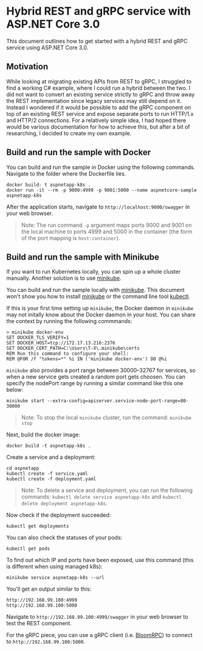# Hybrid REST and gRPC service with ASP.NET Core 3.0

This document outlines how to get started with a hybrid REST and gRPC service using ASP.NET Core 3.0. 

## Motivation

While looking at migrating existing APIs from REST to gRPC, I struggled to find a working C# example, where I could run a hybrid between the two. I did not want to convert an existing service strictly to gRPC and throw away the REST implementation since legacy services may still depend on it. Instead I wondered if it would be possible to add the gRPC component on top of an existing REST service and expose separate ports to run HTTP/1.x and HTTP/2 connections. For a relatively simple idea, I had hoped there would be various documentation for how to achieve this, but after a bit of researching, I decided to create my own example.

## Build and run the sample with Docker

You can build and run the sample in Docker using the following commands. Navigate to the folder where the Dockerfile lies.

```console
docker build- t aspnetapp-k8s .
docker run -it --rm -p 9000:4999 -p 9001:5000 --name aspnetcore-sample aspnetapp-k8s
```

After the application starts, navigate to `http://localhost:9000/swagger` in your web browser.

> Note: The run command `-p` argument maps ports 9000 and 9001 on the local machine to ports 4999 and 5000 in the container (the form of the port mapping is `host:container`).

## Build and run the sample with Minikube

If you want to run Kubernetes locally, you can spin up a whole cluster manually. Another solution is to use [minikube](https://kubernetes.io/docs/setup/minikube/). 

You can build and run the sample locally with [minikube](https://kubernetes.io/docs/setup/minikube/). This document won't show you how to install [minikube](https://kubernetes.io/docs/setup/minikube/) or the command line tool [kubectl](https://kubernetes.io/docs/tasks/tools/install-kubectl/).

If this is your first time setting up `minikube`, the Docker daemon in `minikube` may not initally know about the Docker daemon in your host. You can share the context by running the following commmands:
```console
> minikube docker-env
SET DOCKER_TLS_VERIFY=1
SET DOCKER_HOST=tcp://172.17.13.216:2376
SET DOCKER_CERT_PATH=C:\Users\T-X\.minikube\certs
REM Run this command to configure your shell:
REM @FOR /f "tokens=*" %i IN ('minikube docker-env') DO @%i
```

`minikube` also provides a port range between 30000–32767 for services, so when a new service gets created a random port gets choosen. You can specify the nodePort range by running a similar command like this one below:
```console
minikube start --extra-config=apiserver.service-node-port-range=80-30000
```

> Note: To stop the local `minikube` cluster, run the command: `minikube stop`

Next, build the docker image:
```console
docker build -t aspnetapp-k8s .
```

Create a service and a deployment:
```console
cd aspnetapp
kubectl create -f service.yaml
kubectl create -f deployment.yaml
```

> Note: To delete a service and deployment, you can run the following commands: `kubectl delete service aspnetapp-k8s` and `kubectl delete deployment aspnetapp-k8s`.

Now check if the deployment succeeded:
```console
kubectl get deployments
```

You can also check the statuses of your pods:
```console
kubectl get pods
```

To find out which IP and ports have been exposed, use this command (this is different when using managed k8s):
```console
minikube service aspnetapp-k8s --url
```

You'll get an output similar to this:
```console
http://192.168.99.100:4999
http://192.168.99.100:5000
```

Navigate to `http://192.168.99.100:4999/swagger` in your web browser to test the REST component.

For the gRPC piece, you can use a gRPC client (i.e. [BloomRPC](https://github.com/uw-labs/bloomrpc)) to connect to `http://192.168.99.100:5000`.
